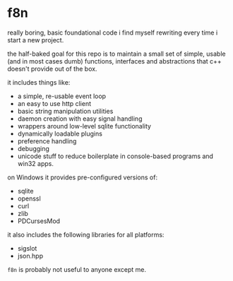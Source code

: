 # f8n
really boring, basic foundational code i find myself rewriting every time i start a new project.

the half-baked goal for this repo is to maintain a small set of simple, usable (and in most cases dumb) functions, interfaces and abstractions that c++ doesn't provide out of the box.

it includes things like:
  - a simple, re-usable event loop
  - an easy to use http client
  - basic string manipulation utilities
  - daemon creation with easy signal handling
  - wrappers around low-level sqlite functionality
  - dynamically loadable plugins
  - preference handling
  - debugging
  - unicode stuff to reduce boilerplate in console-based programs and win32 apps.

on Windows it provides pre-configured versions of:
  - sqlite
  - openssl
  - curl
  - zlib
  - PDCursesMod
  
it also includes the following libraries for all platforms:
  - sigslot
  - json.hpp

`f8n` is probably not useful to anyone except me.

